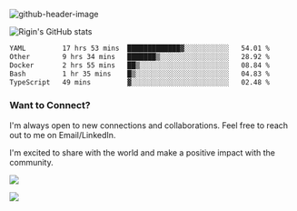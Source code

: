 
![github-header-image](https://github.com/riginoommen/riginoommen/assets/3840244/889cae65-df55-4cda-86cc-bf21bf1f2e96)

![Rigin's GitHub stats](https://github-readme-stats.vercel.app/api?username=riginoommen\&show_icons=true\&show=reviews,discussions_started,discussions_answered,prs_merged,prs_merged_percentage)


<!--START_SECTION:waka-->

```txt
YAML         17 hrs 53 mins  █████████████▓░░░░░░░░░░░   54.01 %
Other        9 hrs 34 mins   ███████▒░░░░░░░░░░░░░░░░░   28.92 %
Docker       2 hrs 55 mins   ██▒░░░░░░░░░░░░░░░░░░░░░░   08.84 %
Bash         1 hr 35 mins    █▒░░░░░░░░░░░░░░░░░░░░░░░   04.83 %
TypeScript   49 mins         ▓░░░░░░░░░░░░░░░░░░░░░░░░   02.48 %
```

<!--END_SECTION:waka-->

### Want to Connect?

I'm always open to new connections and collaborations. Feel free to reach out to me on Email/LinkedIn.

I'm excited to share with the world and make a positive impact with the community.

![](https://komarev.com/ghpvc/?username=riginoommen)

![](https://hit.yhype.me/github/profile?user_id=3840244)


